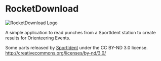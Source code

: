 # RocketDownload

![RocketDownload Logo](https://raw.githubusercontent.com/bonalybob/RocketDownload/master/favicon.ico)

A simple application to read punches from a SportIdent station to create results for Orienteering Events.

Some parts released by [SportIdent](http://sportident.com) under the CC BY-ND 3.0 license. http://creativecommons.org/licenses/by-nd/3.0/
